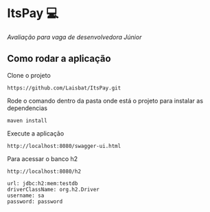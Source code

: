 # ItsPay :computer:
*Avaliação para vaga de desenvolvedora Júnior*
## Como rodar a aplicação 

Clone o projeto
```
https://github.com/Laisbat/ItsPay.git
```
Rode o comando dentro da pasta onde está o projeto para instalar as dependencias
```
maven install
```
<p>Execute a aplicação</p>

```
http://localhost:8080/swagger-ui.html
```
Para acessar o banco h2
```
http://localhost:8080/h2

url: jdbc:h2:mem:testdb
driverClassName: org.h2.Driver
username: sa
password: password
```
